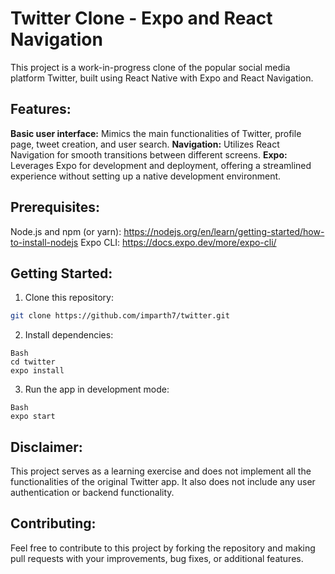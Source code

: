 # Twitter Clone - Expo and React Navigation
This project is a work-in-progress clone of the popular social media platform Twitter, built using React Native with Expo and React Navigation.

## Features:

**Basic user interface:** Mimics the main functionalities of Twitter, profile page, tweet creation, and user search.
**Navigation:** Utilizes React Navigation for smooth transitions between different screens.
**Expo:** Leverages Expo for development and deployment, offering a streamlined experience without setting up a native development environment.

## Prerequisites:

Node.js and npm (or yarn): https://nodejs.org/en/learn/getting-started/how-to-install-nodejs
Expo CLI: https://docs.expo.dev/more/expo-cli/

## Getting Started:

1. Clone this repository:
```Bash
git clone https://github.com/imparth7/twitter.git
```

2. Install dependencies:
```
Bash
cd twitter
expo install
```

3. Run the app in development mode:
```
Bash
expo start
```

## Disclaimer:

This project serves as a learning exercise and does not implement all the functionalities of the original Twitter app. It also does not include any user authentication or backend functionality.

## Contributing:

Feel free to contribute to this project by forking the repository and making pull requests with your improvements, bug fixes, or additional features.
